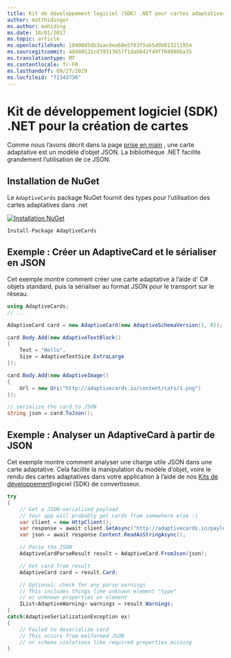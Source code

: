 ```yaml
---
title: Kit de développement logiciel (SDK) .NET pour cartes adaptatives
author: matthidinger
ms.author: mahiding
ms.date: 10/01/2017
ms.topic: article
ms.openlocfilehash: 10400d5db3aac8ea60e5f03f5ab5d9b013211954
ms.sourcegitcommit: 4dd40521cd39313657f1dab642f49ff04098ba35
ms.translationtype: MT
ms.contentlocale: fr-FR
ms.lasthandoff: 09/27/2019
ms.locfileid: "71343736"
---
```

# <a name="net-sdk-for-authoring-cards"></a>Kit de développement logiciel (SDK) .NET pour la création de cartes

Comme nous l’avons décrit dans la page [prise en main](../../authoring-cards/getting-started.md) , une carte adaptative est un modèle d’objet JSON. La bibliothèque .NET facilite grandement l’utilisation de ce JSON.


## <a name="nuget-install"></a>Installation de NuGet
Le `AdaptiveCards` package NuGet fournit des types pour l’utilisation des cartes adaptatives dans .net

[![Installation NuGet](https://img.shields.io/nuget/vpre/AdaptiveCards.svg)](https://www.nuget.org/packages/AdaptiveCards)

```console
Install-Package AdaptiveCards
```

## <a name="example-create-an-adaptivecard-and-serialize-to-json"></a>Exemple : Créer un AdaptiveCard et le sérialiser en JSON

Cet exemple montre comment créer une carte adaptative à l’aide d' C# objets standard, puis la sérialiser au format JSON pour le transport sur le réseau.

```csharp
using AdaptiveCards;
// ...

AdaptiveCard card = new AdaptiveCard(new AdaptiveSchemaVersion(1, 0));

card.Body.Add(new AdaptiveTextBlock() 
{
    Text = "Hello",
    Size = AdaptiveTextSize.ExtraLarge
});

card.Body.Add(new AdaptiveImage() 
{
    Url = new Uri("http://adaptivecards.io/content/cats/1.png")
});

// serialize the card to JSON
string json = card.ToJson();
```

## <a name="example-parse-an-adaptivecard-from-json"></a>Exemple : Analyser un AdaptiveCard à partir de JSON

Cet exemple montre comment analyser une charge utile JSON dans une carte adaptative. Cela facilite la manipulation du modèle d’objet, voire le rendu des cartes adaptatives dans votre application à l’aide de nos [Kits de développement](../../rendering-cards/getting-started.md)logiciel (SDK) de convertisseur.

```csharp
try
{
    // Get a JSON-serialized payload
    // Your app will probably get cards from somewhere else :)
    var client = new HttpClient();
    var response = await client.GetAsync("http://adaptivecards.io/payloads/ActivityUpdate.json");
    var json = await response.Content.ReadAsStringAsync();

    // Parse the JSON 
    AdaptiveCardParseResult result = AdaptiveCard.FromJson(json);

    // Get card from result
    AdaptiveCard card = result.Card;

    // Optional: check for any parse warnings
    // This includes things like unknown element "type"
    // or unknown properties on element
    IList<AdaptiveWarning> warnings = result.Warnings;
}
catch(AdaptiveSerializationException ex)
{
    // Failed to deserialize card 
    // This occurs from malformed JSON
    // or schema violations like required properties missing 
}
```
